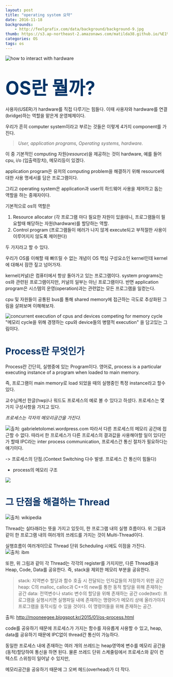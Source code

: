 ```yaml
---
layout: post
title: "operating system 요약"
date: 2016-11-18
backgrounds:
    - http://feelgrafix.com/data/background/background-9.jpg
thumb: https://s3.ap-northeast-2.amazonaws.com/matilda38.github.io/%E1%84%80%E1%85%A1%E1%86%BC%E1%84%8B%E1%85%A1%E1%84%8C%E1%85%B5.jpg
categories: OS
tags: os
---
```

![how to interact with hardware](http://i.dailymail.co.uk/i/pix/2009/07/08/article-1198262-05A2F11C000005DC-856_233x353.jpg)

# <span style="color:#003366;font-size:2em;">OS란 뭘까?</span>

사용자(USER)가 hardware를 직접 다루기는 힘들다. 이때 사용자와 hardware를 연결(bridge)하는 역할을 맡은게 운영체제이다.

우리가 흔히 computer system이라고 부르는 것들은 이렇게 4가지 component를 가진다.

> *User, application programs, Operating systems, hardware.*

이 중 기본적인 computing 자원(*resource*)을 제공하는 것이 hardware, 예를 들어 cpu, i/o (입출력장치), 메모리등이 있겠다.

application program은 유저의 computing problem을 해결하기 위해 resource에 대한 사용 명세서를 담은 프로그램이다.

그리고 operating system은 application과 user의 하드웨어 사용을 제어하고 돕는 역할을 하는 중재자이다.

기본적으로 os의 역할은

1. Resource allocator (각 프로그램 마다 필요한 자원이 있을테니, 프로그램들이 필요할때 해당하는 자원(hardware)를 할당하는 역할.
2. Control program (프로그램들이 에러가 나지 않게 execute되고 부적절한 사용이 이루어지지 않도록 제어한다)

두 가지라고 할 수 있다.

우리가 OS를 이해할 때 빠뜨릴 수 없는 개념이 OS 핵심 구성요소인 kernel인데 kernel에 대해서 잠깐 짚고 넘어가자.

kernel(커널)은 컴퓨터에서 항상 돌아가고 있는 프로그램이다. system programs는 os와 관련된 프로그램이지만, 커널의 일부는 아닌 프로그램이다. 반면 application program은 시스템의 운영(operation)과는 관련없는 모든 프로그램을 일컫는다.

cpu 및 자원들이 공통된 bus를 통해 shared memory에 접근하는 극도로 추상화된 그림을 살펴보며 이해해보자.

![concurrent execution of cpus and devices competing for memory cycle](https://s3.ap-northeast-2.amazonaws.com/matilda38.github.io/%E1%84%89%E1%85%B3%E1%84%8F%E1%85%B3%E1%84%85%E1%85%B5%E1%86%AB%E1%84%89%E1%85%A3%E1%86%BA+2016-11-20+%E1%84%8B%E1%85%A9%E1%84%92%E1%85%AE+2.48.10.png)
"메모리 cycle을 위해 경쟁하는 cpu와 device들의 병렬적 execution" 을 담고있는 그림이다.

# <span style="color:#003366;font-size:em;">Process란 무엇인가</span>

Process란 간단히, 실행중에 있는 Program이다. 영어로, process is a particular executing instance of a program when loaded to main memory.

즉, 프로그램이 main memory로 load 되었을 때의 실행중인 특정 instance라고 할수있다.

교수님께선 한글(hwp)나 워드도 프로세스의 예로 볼 수 있다고 하셨다. 프로세스는 몇 가지 구성사항을 가지고 있다.

*프로세스는 각자의 메모리공간을 가진다.*

![출처: gabrieletolomei.wordpress.com](https://gabrieletolomei.files.wordpress.com/2013/10/program_in_memory2.png?w=960)
따라서 다른 프로세스의 메모리 공간에 접근할 수 없다. 따라서 한 프로세스가 다른 프로세스의 결과값을 사용해야할 일이 있다던가 할때 IPC라는 inter process communication, 프로세스간 통신 절차가 필요하다는 얘기이다.

-> 프로세스의 단점.(Context Switching 다수 발생. 프로세스 간 통신이 힘들다)

* process의 메모리 구조

![](https://elgaabeb.files.wordpress.com/2011/01/process_memory_organization.png?w=598&h=464)

# <span style="color:#003366;font-size:em;">그 단점을 해결하는 Thread</span>


![출처: wikipedia](http://1.bp.blogspot.com/-IuOPNytNwqc/VMVK_OX4raI/AAAAAAAAACc/ZoDkKILClvk/s1600/2000px-Multithreaded_process.svg.png)

Thread는 실타래라는 뜻을 가지고 있듯이, 한 프로그램 내의 실행 흐름이다. 위 그림과 같이 한 프로그램 내의 여러개의 쓰레드를 가지는 것이 Multi-Thread이다.

실행흐름이 여러개이므로 Thread 단위 Scheduling 시에도 이점을 가진다.
![출처: ibm](http://2.bp.blogspot.com/-3AB4sE53Dfw/VMVNdWa_V0I/AAAAAAAAACo/UAGFO7f6_UA/s1600/euva3a00.p54z.gif)

또한, 위 그림과 같이 각 Thread는 각각의 register를 가지지만, 다른 Thread들과 Heap, Code, Data를 공유한다. 즉, stack을 제외한 메모리 부분을 공유한다.

> stack: 지역변수 할당과 함수 호출 시 전달되는 인자값들의 저장하기 위한 공간
heap: C의 malloc, calloc과 C++의 new를 통한 동적 할당을 위해 존재하는 공간
data: 전역변수나 static 변수의 할당을 위해 존재하는 공간
code(text): 프로그램을 실행시키면 실행파일 내에 존재하는 명령어가 메모리 상에 올라가야지 프로그램을 동작시킬 수 있을 것이다. 이 명령어들을 위해 존재하는 공간.

출처: http://mooneegee.blogspot.kr/2015/01/os-process.html

code를 공유하기 때문에 프로세스가 가지는 함수를 자유롭게 사용할 수 있고, heap, data를 공유하기 때문에 IPC없이 thread간 통신이 가능하다.

동일한 프로세스 내에 존재하는 여러 개의 쓰레드는 heap영역에 변수를 메모리 공간을 (동적)할당하여 통신을 하면 된다. 물론 쓰레드 단위 스케줄링에서 프로세스와 같이 컨텍스트 스위칭이 일어날 수 있지만,

메모리공간을 공유하기 때문에 그 오버 헤드(overhead)가 더 작다.
